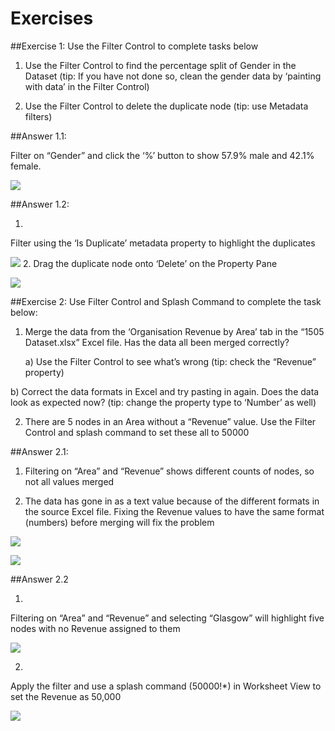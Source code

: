 # Exercises

##Exercise 1: Use the Filter Control to complete tasks below

1. Use the Filter Control to find the percentage split of Gender in the Dataset (tip: If you have not done so, clean the gender data by ‘painting with data’ in the Filter Control)

2. Use the Filter Control to delete the duplicate node (tip: use Metadata filters)

##Answer 1.1:

Filter on “Gender” and click the ‘%’ button to show 57.9% male and 42.1% female.

![](4-026.answer1.1.png)


##Answer 1.2:

1. 
Filter using the ‘Is Duplicate’ metadata property to highlight the duplicates

![](4-027.answer1.2a.png)
2.
Drag the duplicate node onto ‘Delete’ on the Property Pane

![](4-028.answer1.2b.png)

##Exercise 2: Use Filter Control and Splash Command to complete the task below:

1. Merge the data from the ‘Organisation Revenue by Area’ tab in the “1505 Dataset.xlsx” Excel file. Has the data all been merged correctly?

   a) Use the Filter Control to see what’s wrong (tip: check the “Revenue” property)

  b) Correct the data formats in Excel and try pasting in again. Does the data look as expected now? (tip: change the property type to ‘Number’ as well)

2. There are 5 nodes in an Area without a “Revenue” value. Use the Filter Control and splash command to set these all to 50000

##Answer 2.1:

1. Filtering on “Area” and “Revenue” shows different counts of nodes, so not all values merged

2. The data has gone in as a text value because of the different formats in the source Excel file. Fixing the Revenue values to have the same format (numbers) before merging will fix the problem

![](4-030.answer2.1a.png)

![](4-029.answer2.1b.png)

##Answer 2.2

1.
Filtering on “Area” and “Revenue” and selecting “Glasgow” will highlight five nodes with no Revenue assigned to them

![](4-031.answer2.2a.png)

2.
Apply the filter and use a splash command (50000!*) in Worksheet View to set the Revenue as 50,000

![](4-032.answer2.2b.png)